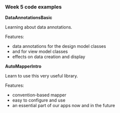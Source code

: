 ### Week 5 code examples

**DataAnnotationsBasic**

Learning about data annotations.

Features:
- data annotations for the design model classes
- and for view model classes
- effects on data creation and display

**AutoMapperIntro**

Learn to use this very useful library.

Features:
- convention-based mapper
- easy to configure and use
- an essential part of our apps now and in the future
